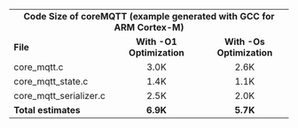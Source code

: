<table>
    <tr>
        <td colspan="3"><center><b>Code Size of coreMQTT (example generated with GCC for ARM Cortex-M)</b></center></td>
    </tr>
    <tr>
        <td><b>File</b></td>
        <td><b><center>With -O1 Optimization</center></b></td>
        <td><b><center>With -Os Optimization</center></b></td>
    </tr>
    <tr>
        <td>core_mqtt.c</td>
        <td><center>3.0K</center></td>
        <td><center>2.6K</center></td>
    </tr>
    <tr>
        <td>core_mqtt_state.c</td>
        <td><center>1.4K</center></td>
        <td><center>1.1K</center></td>
    </tr>
    <tr>
        <td>core_mqtt_serializer.c</td>
        <td><center>2.5K</center></td>
        <td><center>2.0K</center></td>
    </tr>
    <tr>
        <td><b>Total estimates</b></td>
        <td><b><center>6.9K</center></b></td>
        <td><b><center>5.7K</center></b></td>
    </tr>
</table>

